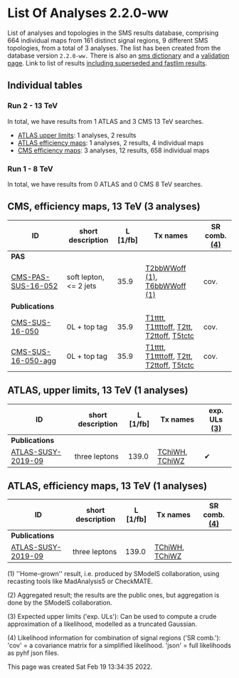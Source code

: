 # List Of Analyses 2.2.0-ww 
List of analyses and topologies in the SMS results database, comprising 664 individual maps from 161 distinct signal regions, 9 different SMS topologies, from a total of 3 analyses.
The list has been created from the database version `2.2.0-ww.`
There is also an  [sms dictionary](SmsDictionary220-ww) and a [validation page](Validation220-ww).
Link to list of results [including superseded and fastlim results](ListOfAnalyses220-wwWithSuperseded).

## Individual tables

### Run 2 - 13 TeV
In total, we have results from 1 ATLAS and 3 CMS 13 TeV searches.
 * [ATLAS upper limits](#ATLASupperlimits13): 1  analyses, 2 results
 * [ATLAS efficiency maps](#ATLASefficiencymaps13): 1  analyses, 2 results, 4 individual maps
 * [CMS efficiency maps](#CMSefficiencymaps13): 3  analyses, 12 results, 658 individual maps

### Run 1 - 8 TeV
In total, we have results from 0 ATLAS and 0 CMS 8 TeV searches.

<a name="CMSefficiencymaps13"></a>
## CMS, efficiency maps, 13 TeV (3 analyses)

| **ID** | **short description** | **L [1/fb]** | **Tx names** | **SR comb. [(4)](#A4)** |
|--------|-----------------------|--------------|--------------|-------------------------|
| **PAS** | | | | |
| [CMS-PAS-SUS-16-052](http://cms-results.web.cern.ch/cms-results/public-results/preliminary-results/SUS-16-052/index.html)<a name="CMS-PAS-SUS-16-052-eff"></a> | soft lepton, <= 2 jets | 35.9 | [T2bbWWoff](SmsDictionary220-ww#T2bbWWoff) [(1)](#A1), [T6bbWWoff](SmsDictionary220-ww#T6bbWWoff) [(1)](#A1) | cov. |
| **Publications** | | | | |
| [CMS-SUS-16-050](http://cms-results.web.cern.ch/cms-results/public-results/publications/SUS-16-050/index.html)<a name="CMS-SUS-16-050-eff"></a> | 0L + top tag | 35.9 | [T1tttt](SmsDictionary220-ww#T1tttt), [T1ttttoff](SmsDictionary220-ww#T1ttttoff), [T2tt](SmsDictionary220-ww#T2tt), [T2ttoff](SmsDictionary220-ww#T2ttoff), [T5tctc](SmsDictionary220-ww#T5tctc) | cov. |
| [CMS-SUS-16-050-agg](http://cms-results.web.cern.ch/cms-results/public-results/publications/SUS-16-050/index.html)<a name="CMS-SUS-16-050-agg-eff"></a> | 0L + top tag | 35.9 | [T1tttt](SmsDictionary220-ww#T1tttt), [T1ttttoff](SmsDictionary220-ww#T1ttttoff), [T2tt](SmsDictionary220-ww#T2tt), [T2ttoff](SmsDictionary220-ww#T2ttoff), [T5tctc](SmsDictionary220-ww#T5tctc) | cov. |

<a name="ATLASupperlimits13"></a>
## ATLAS, upper limits, 13 TeV (1 analyses)

| **ID** | **short description** | **L [1/fb]** | **Tx names** | **exp. ULs [(3)](#A3)** |
|--------|-----------------------|--------------|--------------|-------------------------|
| **Publications** | | | | |
| [ATLAS-SUSY-2019-09](https://atlas.web.cern.ch/Atlas/GROUPS/PHYSICS/PAPERS/SUSY-2019-09/)<a name="ATLAS-SUSY-2019-09"></a> | three leptons | 139.0 | [TChiWH](SmsDictionary220-ww#TChiWH), [TChiWZ](SmsDictionary220-ww#TChiWZ) | &#10004; |

<a name="ATLASefficiencymaps13"></a>
## ATLAS, efficiency maps, 13 TeV (1 analyses)

| **ID** | **short description** | **L [1/fb]** | **Tx names** | **SR comb. [(4)](#A4)** |
|--------|-----------------------|--------------|--------------|-------------------------|
| **Publications** | | | | |
| [ATLAS-SUSY-2019-09](https://atlas.web.cern.ch/Atlas/GROUPS/PHYSICS/PAPERS/SUSY-2019-09/)<a name="ATLAS-SUSY-2019-09-eff"></a> | three leptons | 139.0 | [TChiWH](SmsDictionary220-ww#TChiWH), [TChiWZ](SmsDictionary220-ww#TChiWZ) |  |


<a name='A1'>(1)</a> ''Home-grown'' result, i.e. produced by SModelS collaboration, using recasting tools like MadAnalysis5 or CheckMATE.

<a name='A2'>(2)</a> Aggregated result; the results are the public ones, but aggregation is done by the SModelS collaboration.

<a name='A3'>(3)</a> Expected upper limits ('exp. ULs'): Can be used to compute a crude approximation of a likelihood, modelled as a truncated Gaussian.

<a name='A4'>(4)</a> Likelihood information for combination of signal regions ('SR comb.'): 'cov' = a covariance matrix for a simplified likelihood. 'json' = full likelihoods as pyhf json files.

This page was created Sat Feb 19 13:34:35 2022.
